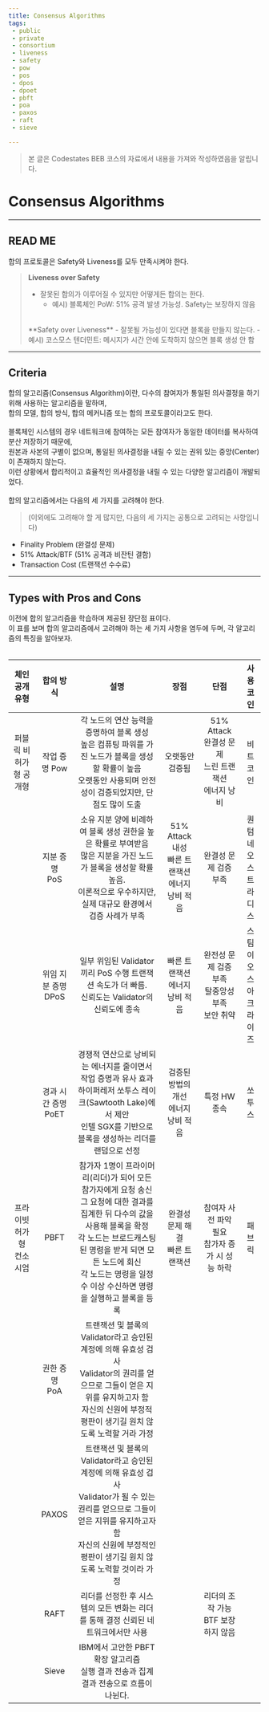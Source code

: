 ```yaml
---
title: Consensus Algorithms
tags: 
 - public
 - private
 - consortium
 - liveness
 - safety
 - pow
 - pos
 - dpos
 - dpoet
 - pbft
 - poa
 - paxos
 - raft
 - sieve

---
```


> 본 글은 Codestates BEB 코스의 자료에서 내용을 가져와 작성하였음을 알립니다.  

# Consensus Algorithms

---

## READ ME
합의 프로토콜은 Safety와 Liveness를 모두 만족시켜야 한다.  

> **Liveness over Safety**  
> - 잘못된 합의가 이루어질 수 있지만 어떻게든 합의는 한다.
>   - 예시) 블록체인 PoW: 51% 공격 발생 가능성. Safety는 보장하지 않음
> <br>
> **Safety over Liveness**  
> - 잘못될 가능성이 있다면 블록을 만들지 않는다.
>   - 예시) 코스모스 텐더민트: 메시지가 시간 안에 도착하지 않으면 블록 생성 안 함

---

## Criteria
합의 알고리즘(Consensus Algorithm)이란, 다수의 참여자가 통일된 의사결정을 하기 위해 사용하는 알고리즘을 말하며,  
합의 모델, 합의 방식, 합의 메커니즘 또는 합의 프로토콜이라고도 한다.  
<br>
블록체인 시스템의 경우 네트워크에 참여하는 모든 참여자가 동일한 데이터를 복사하여 분산 저장하기 때문에,  
원본과 사본의 구별이 없으며, 통일된 의사결정을 내릴 수 있는 권위 있는 중앙(Center)이 존재하지 않는다.  
이런 상황에서 합리적이고 효율적인 의사결정을 내릴 수 있는 다양한 알고리즘이 개발되었다.  
<br>
합의 알고리즘에서는 다음의 세 가지를 고려해야 한다.  
> (이외에도 고려해야 할 게 많지만, 다음의 세 가지는 공통으로 고려되는 사항입니다)

- Finality Problem (완결성 문제)
- 51% Attack/BTF (51% 공격과 비잔틴 결함)
- Transaction Cost (트랜잭션 수수료)

---

## Types with Pros and Cons
이전에 합의 알고리즘을 학습하며 제공된 장단점 표이다.  
이 표를 보며 합의 알고리즘에서 고려해야 하는 세 가지 사항을 염두에 두며, 각 알고리즘의 특징을 알아보자.  
<br>

|체인 공개 유형|합의 방식|설명|장점|단점|사용 코인|	 
|:---:|:---:|:---:|:---:|:---:|:---:|
|퍼블릭 비허가형 공개형|작업 증명 Pow|각 노드의 연산 능력을 증명하여 블록 생성<br>높은 컴퓨팅 파워를 가진 노드가 블록을 생성할 확률이 높음<br>오랫동안 사용되며 안전성이 검증되었지만, 단점도 많이 도출|	오랫동안 검증됨|51% Attack<br>완결성 문제<br>느린 트랜잭션<br>에너지 낭비|비트코인|  
||지분 증명<br>PoS|소유 지분 양에 비례하여 블록 생성 권한을 높은 확률로 부여받음<br>많은 지분을 가진 노드가 블록을 생성할 확률 높음.<br>이론적으로 우수하지만, 실제 대규모 환경에서 검증 사례가 부족|51% Attack 내성<br>빠른 트랜잭션<br>에너지 낭비 적음|완결성 문제 검증 부족|퀀텀<br>네오<br>스트라디스|  
||위임 지분 증명<br>DPoS|일부 위임된 Validator끼리 PoS 수행 트랜잭션 속도가 더 빠름.<br>신뢰도는 Validator의 신뢰도에 종속|빠른 트랜잭션<br>에너지 낭비 적음|완전성 문제 검증 부족<br>탈중앙성 부족<br>보안 취약|	스팀<br>이오스<br>아크<br>라이즈|  
||경과 시간 증명<br>PoET|경쟁적 연산으로 낭비되는 에너지를 줄이면서 작업 증명과 유사 효과 <br>하이퍼레저 쏘투스 레이크(Sawtooth Lake)에서 제안<br>인텔 SGX를 기반으로 블록을 생성하는 리더를 랜덤으로 선정|검증된 방법의 개선<br>에너지 낭비 적음|특정 HW 종속|쏘투스|  
|프라이빗 허가형<br>컨소시엄|PBFT|참가자 1명이 프라이머리(리더)가 되어 모든 참가자에게 요청 송신<br>그 요청에 대한 결과를 집계한 뒤 다수의 값을 사용해 블록을 확정<br>각 노드는 브로드캐스팅된 명령을 받게 되면 모든 노드에 회신<br>각 노드는 명령을 일정 수 이상 수신하면 명령을 실행하고 블록을 등록|완결성 문제 해결<br>빠른 트랜잭션|참여자 사전 파악 필요<br>참가자 증가 시 성능 하락|패브릭|  
||권한 증명<br>PoA|트랜잭션 및 블록의 Validator라고 승인된 계정에 의해 유효성 검사<br>Validator의 권리를 얻으므로 그들이 얻은 지위를 유지하고자 함<br>자신의 신원에 부정적 평판이 생기길 원치 않도록 노력할 거라 가정|  			
||PAXOS|트랜잭션 및 블록의 Validator라고 승인된 계정에 의해 유효성 검사<br>Validator가 될 수 있는 권리를 얻으므로 그들이 얻은 지위를 유지하고자 함<br>자신의 신원에 부정적인 평판이 생기길 원치 않도록 노력할 것이라 가정|	  
||RAFT|리더를 선정한 후 시스템의 모든 변화는 리더를 통해 결정 신뢰된 네트워크에서만 사용||리더의 조작 가능<br>BTF 보장하지 않음|  	
||Sieve|IBM에서 고안한 PBFT 확장 알고리즘<br>실행 결과 전송과 집계 결과 전송으로 흐름이 나뉜다.|  
